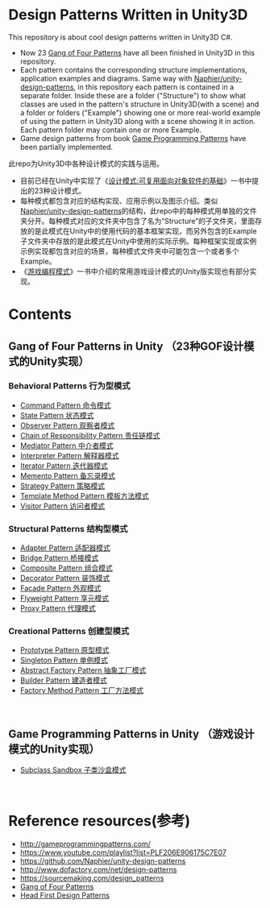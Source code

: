 # Design Patterns Written in Unity3D
This repository is about cool design patterns written in Unity3D C#. 
* Now 23 [Gang of Four Patterns] have all been finished in Unity3D in this repository.
* Each pattern contains the corresponding structure implementations, application examples and diagrams. Same way with [Naphier/unity-design-patterns], in this repository each pattern is contained in a separate folder. Inside these are a folder ("Structure") to show what classes are used in the pattern's structure in Unity3D(with a scene) and a folder or folders ("Example") showing one or more real-world example of using the pattern in Unity3D along with a scene showing it in action. Each pattern folder may contain one or more Example.
* Game design patterns from book [Game Programming Patterns] have been partially implemented.

此repo为Unity3D中各种设计模式的实践与运用。
* 目前已经在Unity中实现了《[设计模式:可复用面向对象软件的基础]》一书中提出的23种设计模式。
* 每种模式都包含对应的结构实现、应用示例以及图示介绍。类似[Naphier/unity-design-patterns]的结构，此repo中的每种模式用单独的文件夹分开。每种模式对应的文件夹中包含了名为“Structure”的子文件夹，里面存放的是此模式在Unity中的使用代码的基本框架实现，而另外包含的Example子文件夹中存放的是此模式在Unity中使用的实际示例。每种框架实现或实例示例实现都包含对应的场景，每种模式文件夹中可能包含一个或者多个Example。
* 《[游戏编程模式]》一书中介绍的常用游戏设计模式的Unity版实现也有部分实现。

# Contents
## Gang of Four Patterns in Unity （23种GOF设计模式的Unity实现）
### Behavioral Patterns 行为型模式
* [Command Pattern 命令模式]
* [State Pattern 状态模式]
* [Observer Pattern 观察者模式]
* [Chain of Responsibility Pattern 责任链模式]
* [Mediator Pattern 中介者模式]
* [Interpreter Pattern 解释器模式]
* [Iterator Pattern 迭代器模式]
* [Memento Pattern 备忘录模式]
* [Strategy Pattern 策略模式]
* [Template Method Pattern 模板方法模式]
* [Visitor Pattern 访问者模式]


### Structural Patterns 结构型模式
* [Adapter Pattern 适配器模式]
* [Bridge Pattern 桥接模式]
* [Composite Pattern 组合模式]
* [Decorator Pattern 装饰模式]
* [Facade Pattern 外观模式]
* [Flyweight Pattern 享元模式]
* [Proxy Pattern 代理模式]


### Creational Patterns 创建型模式
* [Prototype Pattern 原型模式]
* [Singleton Pattern 单例模式]
* [Abstract Factory Pattern 抽象工厂模式]
* [Builder Pattern 建造者模式]
* [Factory Method Pattern 工厂方法模式]

<br> 

## Game Programming Patterns in Unity （游戏设计模式的Unity实现）
* [Subclass Sandbox 子类沙盒模式]


<br> 

# Reference resources(参考)

* http://gameprogrammingpatterns.com/
* https://www.youtube.com/playlist?list=PLF206E906175C7E07
* https://github.com/Naphier/unity-design-patterns
* http://www.dofactory.com/net/design-patterns
* https://sourcemaking.com/design_patterns
* [Gang of Four Patterns]
* [Head First Design Patterns]

[State Pattern 状态模式]:https://github.com/ihaiucom/learn.Design-Pattern/tree/master/Design-Pattern/Assets/Behavioral%20Patterns/State%20Pattern
[Command Pattern 命令模式]: https://github.com/ihaiucom/learn.Design-Pattern/tree/master/Design-Pattern/Assets/Behavioral%20Patterns/Command%20Pattern
[Observer Pattern 观察者模式]:https://github.com/ihaiucom/learn.Design-Pattern/tree/master/Design-Pattern/Assets/Behavioral%20Patterns/Observer%20Pattern
[Chain of Responsibility Pattern 责任链模式]:https://github.com/ihaiucom/learn.Design-Pattern/tree/master/Design-Pattern/Assets/Behavioral%20Patterns/Chain%20of%20Responsibility%20Pattern
[Mediator Pattern 中介者模式]:https://github.com/ihaiucom/learn.Design-Pattern/tree/master/Design-Pattern/Assets/Behavioral%20Patterns/Mediator%20Pattern
[Interpreter Pattern 解释器模式]:https://github.com/ihaiucom/learn.Design-Pattern/tree/master/Design-Pattern/Assets/Behavioral%20Patterns/Interpreter%20Pattern
[Iterator Pattern 迭代器模式]:https://github.com/ihaiucom/learn.Design-Pattern/tree/master/Design-Pattern/Assets/Behavioral%20Patterns/Iterator%20Pattern
[Memento Pattern 备忘录模式]:https://github.com/ihaiucom/learn.Design-Pattern/tree/master/Design-Pattern/Assets/Behavioral%20Patterns/Memento%20Pattern
[Strategy Pattern 策略模式]:https://github.com/ihaiucom/learn.Design-Pattern/tree/master/Design-Pattern/Assets/Behavioral%20Patterns/Strategy%20Pattern
[Template Method Pattern 模板方法模式]:https://github.com/ihaiucom/learn.Design-Pattern/tree/master/Design-Pattern/Assets/Behavioral%20Patterns/Template%20Method%20Pattern
[Visitor Pattern 访问者模式]:https://github.com/ihaiucom/learn.Design-Pattern/tree/master/Design-Pattern/Assets/Behavioral%20Patterns/Visitor%20Pattern
[Adapter Pattern 适配器模式]:https://github.com/ihaiucom/learn.Design-Pattern/tree/master/Design-Pattern/Assets/Structural%20Patterns/Adapter%20Pattern
[Bridge Pattern 桥接模式]:https://github.com/ihaiucom/learn.Design-Pattern/tree/master/Design-Pattern/Assets/Structural%20Patterns/Bridge%20Pattern
[Composite Pattern 组合模式]:https://github.com/ihaiucom/learn.Design-Pattern/tree/master/Design-Pattern/Assets/Structural%20Patterns/Composite%20Pattern
[Decorator Pattern 装饰模式]:https://github.com/ihaiucom/learn.Design-Pattern/tree/master/Design-Pattern/Assets/Structural%20Patterns/Decorator%20Pattern
[Facade Pattern 外观模式]:https://github.com/ihaiucom/learn.Design-Pattern/tree/master/Design-Pattern/Assets/Structural%20Patterns/Facade%20Pattern
[Flyweight Pattern 享元模式]:https://github.com/ihaiucom/learn.Design-Pattern/tree/master/Design-Pattern/Assets/Structural%20Patterns/Flyweight%20Pattern
[Proxy Pattern 代理模式]:https://github.com/ihaiucom/learn.Design-Pattern/tree/master/Design-Pattern/Assets/Structural%20Patterns/Proxy%20Pattern
[Abstract Factory Pattern 抽象工厂模式]:https://github.com/ihaiucom/learn.Design-Pattern/tree/master/Design-Pattern/Assets/Creational%20Patterns/Abstract%20Factory%20Pattern
[Builder Pattern 建造者模式]:https://github.com/ihaiucom/learn.Design-Pattern/tree/master/Design-Pattern/Assets/Creational%20Patterns/Builder%20Pattern
[Factory Method Pattern 工厂方法模式]:https://github.com/ihaiucom/learn.Design-Pattern/tree/master/Design-Pattern/Assets/Creational%20Patterns/Factory%20Method%20Pattern
[Prototype Pattern 原型模式]:https://github.com/ihaiucom/learn.Design-Pattern/tree/master/Design-Pattern/Assets/Creational%20Patterns/Prototype%20Pattern
[Singleton Pattern 单例模式]:https://github.com/ihaiucom/learn.Design-Pattern/tree/master/Design-Pattern/Assets/Creational%20Patterns/Singleton%20Pattern

[Subclass Sandbox 子类沙盒模式]:https://github.com/ihaiucom/learn.Design-Pattern/tree/master/Design-Pattern/Assets/Game%20Programming%20Patterns/SubclassSandbox%20Pattern
[Gang of Four Patterns]:https://www.amazon.com/Design-Patterns-Elements-Reusable-Object-Oriented/dp/0201633612/ref=sr_1_1?ie=UTF8&qid=1476338345&sr=8-1&keywords=design+patterns
[Game Programming Patterns]:http://gameprogrammingpatterns.com/
[设计模式:可复用面向对象软件的基础]:https://www.amazon.cn/%E8%AE%A1%E7%AE%97%E6%9C%BA%E7%A7%91%E5%AD%A6%E4%B8%9B%E4%B9%A6-%E8%AE%BE%E8%AE%A1%E6%A8%A1%E5%BC%8F-%E5%8F%AF%E5%A4%8D%E7%94%A8%E9%9D%A2%E5%90%91%E5%AF%B9%E8%B1%A1%E8%BD%AF%E4%BB%B6%E7%9A%84%E5%9F%BA%E7%A1%80-Erich-Gamma/dp/B001130JN8/ref=sr_1_1?ie=UTF8&qid=1476338390&sr=8-1&keywords=%E8%AE%BE%E8%AE%A1%E6%A8%A1%E5%BC%8F
[游戏编程模式]:http://gameprogrammingpatterns.com/
[Head First Design Patterns]:https://www.amazon.com/dp/0596007124//ref=cm_sw_su_dp?tag=nethta-20
[Naphier/unity-design-patterns]:https://github.com/Naphier/unity-design-patterns

